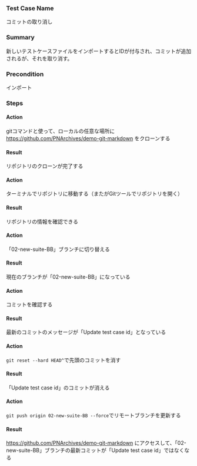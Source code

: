 ### Test Case Name
コミットの取り消し

### Summary
新しいテストケースファイルをインポートするとIDが付与され、コミットが追加されるが、それを取り消す。

### Precondition
インポート

### Steps

#### Action
gitコマンドと使って、ローカルの任意な場所に https://github.com/PNArchives/demo-git-markdown をクローンする
#### Result
リポジトリのクローンが完了する

#### Action
ターミナルでリポジトリに移動する（またがGitツールでリポジトリを開く）
#### Result
リポジトリの情報を確認できる

#### Action
「02-new-suite-BB」ブランチに切り替える
#### Result
現在のブランチが「02-new-suite-BB」になっている

#### Action
コミットを確認する
#### Result
最新のコミットのメッセージが「Update test case id」となっている

#### Action
`git reset --hard HEAD^`で先頭のコミットを消す
#### Result
「Update test case id」のコミットが消える

#### Action
`git push origin 02-new-suite-BB --force`でリモートブランチを更新する
#### Result
https://github.com/PNArchives/demo-git-markdown にアクセスして、「02-new-suite-BB」ブランチの最新コミットが「Update test case id」ではなくなる
